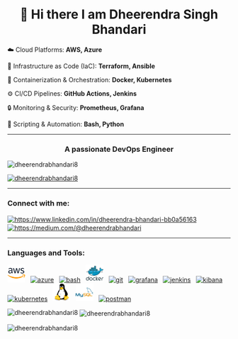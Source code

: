<h1 align="center">👋 Hi there I am Dheerendra Singh Bhandari</h1>




☁️ Cloud Platforms: **AWS, Azure**

🧩 Infrastructure as Code (IaC): **Terraform, Ansible** 

🐳 Containerization & Orchestration: **Docker, Kubernetes**

⚙️ CI/CD Pipelines: **GitHub Actions, Jenkins** 

🔒 Monitoring & Security: **Prometheus, Grafana**

💬 Scripting & Automation: **Bash, Python**

<hr>

<h3 align="center">A passionate DevOps Engineer</h3>

<p align="left"> <img src="https://komarev.com/ghpvc/?username=dheerendrabhandari8&label=Profile%20views&color=0e75b6&style=flat" alt="dheerendrabhandari8" /> </p>

<p align="left"> <a href="https://github.com/ryo-ma/github-profile-trophy"><img src="https://github-profile-trophy.vercel.app/?username=dheerendrabhandari8" alt="dheerendrabhandari8" /></a> </p>

<hr>
<h3 align="left">Connect with me:</h3>
<p align="left">
<a href="https://linkedin.com/in/dheerendra-bhandari-bb0a56163" target="blank"><img align="center" src="https://raw.githubusercontent.com/rahuldkjain/github-profile-readme-generator/master/src/images/icons/Social/linked-in-alt.svg" alt="https://www.linkedin.com/in/dheerendra-bhandari-bb0a56163" height="30" width="40" /></a> &nbsp;
<a href="https://medium.com/@dheerendrabhandari" target="blank"><img align="center" src="https://raw.githubusercontent.com/rahuldkjain/github-profile-readme-generator/master/src/images/icons/Social/medium.svg" alt="https://medium.com/@dheerendrabhandari" height="30" width="40" /></a>
</p>
<hr>
<h3 align="left">Languages and Tools:</h3>
<p align="left"> <a href="https://aws.amazon.com" target="_blank" rel="noreferrer"><img src="https://raw.githubusercontent.com/devicons/devicon/master/icons/amazonwebservices/amazonwebservices-original-wordmark.svg" alt="aws" width="40" height="40"/></a> &nbsp; <a href="https://azure.microsoft.com/en-in/" target="_blank" rel="noreferrer"><img src="https://www.vectorlogo.zone/logos/microsoft_azure/microsoft_azure-icon.svg" alt="azure" width="40" height="40"/></a> &nbsp; <a href="https://www.gnu.org/software/bash/" target="_blank" rel="noreferrer"> <img src="https://www.vectorlogo.zone/logos/gnu_bash/gnu_bash-icon.svg" alt="bash" width="40" height="40"/></a> &nbsp; <a href="https://www.docker.com/" target="_blank" rel="noreferrer"> <img src="https://raw.githubusercontent.com/devicons/devicon/master/icons/docker/docker-original-wordmark.svg" alt="docker" width="40" height="40"/></a> &nbsp; <a href="https://git-scm.com/" target="_blank" rel="noreferrer"> <img src="https://www.vectorlogo.zone/logos/git-scm/git-scm-icon.svg" alt="git" width="40" height="40"/></a> &nbsp; <a href="https://grafana.com" target="_blank" rel="noreferrer"> <img src="https://www.vectorlogo.zone/logos/grafana/grafana-icon.svg" alt="grafana" width="40" height="40"/></a> &nbsp; <a href="https://www.jenkins.io" target="_blank" rel="noreferrer"> <img src="https://www.vectorlogo.zone/logos/jenkins/jenkins-icon.svg" alt="jenkins" width="40" height="40"/></a> &nbsp; <a href="https://www.elastic.co/kibana" target="_blank" rel="noreferrer"> <img src="https://www.vectorlogo.zone/logos/elasticco_kibana/elasticco_kibana-icon.svg" alt="kibana" width="40" height="40"/></a> &nbsp; <a href="https://kubernetes.io" target="_blank" rel="noreferrer"> <img src="https://www.vectorlogo.zone/logos/kubernetes/kubernetes-icon.svg" alt="kubernetes" width="40" height="40"/></a> &nbsp; <a href="https://www.linux.org/" target="_blank" rel="noreferrer"> <img src="https://raw.githubusercontent.com/devicons/devicon/master/icons/linux/linux-original.svg" alt="linux" width="40" height="40"/></a> &nbsp; <a href="https://www.mysql.com/" target="_blank" rel="noreferrer"> <img src="https://raw.githubusercontent.com/devicons/devicon/master/icons/mysql/mysql-original-wordmark.svg" alt="mysql" width="40" height="40"/></a> &nbsp; <a href="https://postman.com" target="_blank" rel="noreferrer"> <img src="https://www.vectorlogo.zone/logos/getpostman/getpostman-icon.svg" alt="postman" width="40" height="40"/></a> </p>

<p><img align="left" src="https://github-readme-stats.vercel.app/api/top-langs?username=dheerendrabhandari8&show_icons=true&locale=en&layout=compact" alt="dheerendrabhandari8" /></p>

<p>&nbsp;<img align="center" src="https://github-readme-stats.vercel.app/api?username=dheerendrabhandari8&show_icons=true&locale=en" alt="dheerendrabhandari8" /></p>

<p><img align="center" src="https://github-readme-streak-stats.herokuapp.com/?user=dheerendrabhandari8&" alt="dheerendrabhandari8" /></p>



